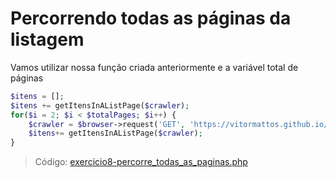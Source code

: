 # Percorrendo todas as páginas da listagem

Vamos utilizar nossa função criada anteriormente e a variável total de páginas

```php
$itens = [];
$itens += getItensInAListPage($crawler);
for($i = 2; $i < $totalPages; $i++) {
    $crawler = $browser->request('GET', 'https://vitormattos.github.io/poc-lineageos-cellphone-list-statics/'.$i);
    $itens+= getItensInAListPage($crawler);
}
```

> Código: [exercicio8-percorre_todas_as_paginas.php](../exercicio8-percorre_todas_as_paginas.php)